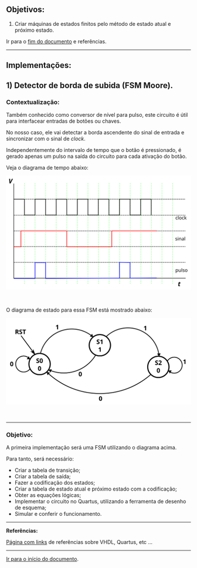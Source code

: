 <a name="inicio"></a>

## Objetivos:

1.  Criar máquinas de estados finitos pelo método de estado atual e próximo estado.

Ir para o [fim do documento](#fimDocumento) e referências.

***

## Implementações:

## 1) Detector de borda de subida (FSM Moore).

### Contextualização:

Também conhecido como conversor de nível para pulso, este circuito é útil para interfacear entradas de botões ou chaves.

No nosso caso, ele vai detectar a borda ascendente do sinal de entrada e sincronizar com o sinal de _clock_.

Independentemente do intervalo de tempo que o botão é pressionado, é gerado apenas um pulso na saída do circuito para cada ativação do botão.

Veja o diagrama de tempo abaixo:

![](imagensFSM/levelTOpulseConverterTimingMoore.svg)

<br>

O diagrama de estado para essa FSM está mostrado abaixo:

![](imagensFSM/levelPulseConverterStateDiagramMoore.svg)

<br>

***

### Objetivo:

A primeira implementação será uma FSM utilizando o diagrama acima.

Para tanto, será necessário:

-   Criar a tabela de transição;
-   Criar a tabela de saída;
-   Fazer a codificação dos estados;
-   Criar a tabela de estado atual e próximo estado com a codificação;
-   Obter as equações lógicas;
-   Implementar o circuito no Quartus, utilizando a ferramenta de desenho de esquema;
-   Simular e conferir o funcionamento.

***

**Referências:**

[Página com links][linksUteis] de referências sobre VHDL, Quartus, etc ...

***

<a name="fimDocumento"></a> [Ir para o início do documento](#inicio).

<!---
######### (inicio dos links) ##########
--->

[linksUteis]: ./linksUteis.html
